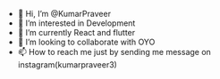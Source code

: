 - 👋 Hi, I’m @KumarPraveer
- 👀 I’m interested in Development 
- 🌱 I’m currently React and flutter
- 💞️ I’m looking to collaborate with OYO
- 📫 How to reach me just by sending me message on instagram(kumarpraveer3)
